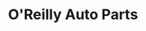 ---
title: "O'Reilly Auto Parts"
url: /chicago/oreilly-auto-parts-south-kedzie-avenue/
shop: Autoteile
---